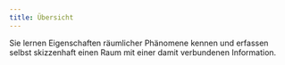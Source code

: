 ```yaml
---
title: Übersicht
---
```


Sie lernen Eigenschaften räumlicher Phänomene kennen und erfassen selbst skizzenhaft einen Raum mit einer damit verbundenen Information.

<!--more-->
